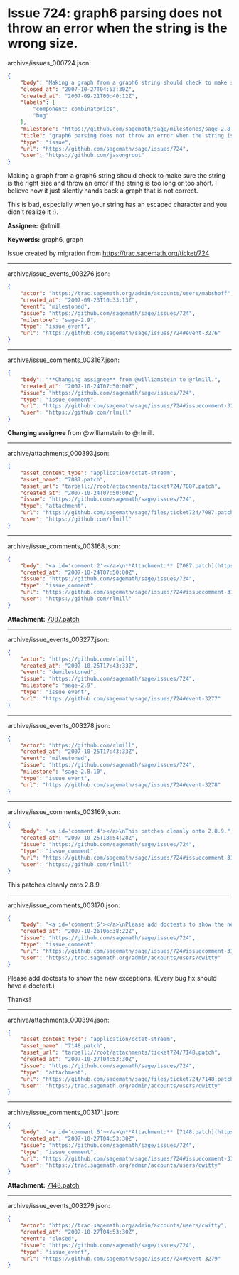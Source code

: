 # Issue 724: graph6 parsing does not throw an error when the string is the wrong size.

archive/issues_000724.json:
```json
{
    "body": "Making a graph from a graph6 string should check to make sure the string is the right size and throw an error if the string is too long or too short.  I believe now it just silently hands back a graph that is not correct.\n\nThis is bad, especially when your string has an escaped character and you didn't realize it :).\n\n**Assignee:** @rlmill\n\n**Keywords:** graph6, graph\n\nIssue created by migration from https://trac.sagemath.org/ticket/724\n\n",
    "closed_at": "2007-10-27T04:53:30Z",
    "created_at": "2007-09-21T00:40:12Z",
    "labels": [
        "component: combinatorics",
        "bug"
    ],
    "milestone": "https://github.com/sagemath/sage/milestones/sage-2.8.10",
    "title": "graph6 parsing does not throw an error when the string is the wrong size.",
    "type": "issue",
    "url": "https://github.com/sagemath/sage/issues/724",
    "user": "https://github.com/jasongrout"
}
```
Making a graph from a graph6 string should check to make sure the string is the right size and throw an error if the string is too long or too short.  I believe now it just silently hands back a graph that is not correct.

This is bad, especially when your string has an escaped character and you didn't realize it :).

**Assignee:** @rlmill

**Keywords:** graph6, graph

Issue created by migration from https://trac.sagemath.org/ticket/724





---

archive/issue_events_003276.json:
```json
{
    "actor": "https://trac.sagemath.org/admin/accounts/users/mabshoff",
    "created_at": "2007-09-23T10:33:13Z",
    "event": "milestoned",
    "issue": "https://github.com/sagemath/sage/issues/724",
    "milestone": "sage-2.9",
    "type": "issue_event",
    "url": "https://github.com/sagemath/sage/issues/724#event-3276"
}
```



---

archive/issue_comments_003167.json:
```json
{
    "body": "**Changing assignee** from @williamstein to @rlmill.",
    "created_at": "2007-10-24T07:50:00Z",
    "issue": "https://github.com/sagemath/sage/issues/724",
    "type": "issue_comment",
    "url": "https://github.com/sagemath/sage/issues/724#issuecomment-3167",
    "user": "https://github.com/rlmill"
}
```

**Changing assignee** from @williamstein to @rlmill.



---

archive/attachments_000393.json:
```json
{
    "asset_content_type": "application/octet-stream",
    "asset_name": "7087.patch",
    "asset_url": "tarball://root/attachments/ticket724/7087.patch",
    "created_at": "2007-10-24T07:50:00Z",
    "issue": "https://github.com/sagemath/sage/issues/724",
    "type": "attachment",
    "url": "https://github.com/sagemath/sage/files/ticket724/7087.patch",
    "user": "https://github.com/rlmill"
}
```



---

archive/issue_comments_003168.json:
```json
{
    "body": "<a id='comment:2'></a>\n**Attachment:** [7087.patch](https://github.com/sagemath/sage/files/ticket724/7087.patch)",
    "created_at": "2007-10-24T07:50:00Z",
    "issue": "https://github.com/sagemath/sage/issues/724",
    "type": "issue_comment",
    "url": "https://github.com/sagemath/sage/issues/724#issuecomment-3168",
    "user": "https://github.com/rlmill"
}
```

<a id='comment:2'></a>
**Attachment:** [7087.patch](https://github.com/sagemath/sage/files/ticket724/7087.patch)



---

archive/issue_events_003277.json:
```json
{
    "actor": "https://github.com/rlmill",
    "created_at": "2007-10-25T17:43:33Z",
    "event": "demilestoned",
    "issue": "https://github.com/sagemath/sage/issues/724",
    "milestone": "sage-2.9",
    "type": "issue_event",
    "url": "https://github.com/sagemath/sage/issues/724#event-3277"
}
```



---

archive/issue_events_003278.json:
```json
{
    "actor": "https://github.com/rlmill",
    "created_at": "2007-10-25T17:43:33Z",
    "event": "milestoned",
    "issue": "https://github.com/sagemath/sage/issues/724",
    "milestone": "sage-2.8.10",
    "type": "issue_event",
    "url": "https://github.com/sagemath/sage/issues/724#event-3278"
}
```



---

archive/issue_comments_003169.json:
```json
{
    "body": "<a id='comment:4'></a>\nThis patches cleanly onto 2.8.9.",
    "created_at": "2007-10-25T18:54:28Z",
    "issue": "https://github.com/sagemath/sage/issues/724",
    "type": "issue_comment",
    "url": "https://github.com/sagemath/sage/issues/724#issuecomment-3169",
    "user": "https://github.com/rlmill"
}
```

<a id='comment:4'></a>
This patches cleanly onto 2.8.9.



---

archive/issue_comments_003170.json:
```json
{
    "body": "<a id='comment:5'></a>\nPlease add doctests to show the new exceptions.  (Every bug fix should have a doctest.)\n\nThanks!",
    "created_at": "2007-10-26T06:38:22Z",
    "issue": "https://github.com/sagemath/sage/issues/724",
    "type": "issue_comment",
    "url": "https://github.com/sagemath/sage/issues/724#issuecomment-3170",
    "user": "https://trac.sagemath.org/admin/accounts/users/cwitty"
}
```

<a id='comment:5'></a>
Please add doctests to show the new exceptions.  (Every bug fix should have a doctest.)

Thanks!



---

archive/attachments_000394.json:
```json
{
    "asset_content_type": "application/octet-stream",
    "asset_name": "7148.patch",
    "asset_url": "tarball://root/attachments/ticket724/7148.patch",
    "created_at": "2007-10-27T04:53:30Z",
    "issue": "https://github.com/sagemath/sage/issues/724",
    "type": "attachment",
    "url": "https://github.com/sagemath/sage/files/ticket724/7148.patch",
    "user": "https://trac.sagemath.org/admin/accounts/users/cwitty"
}
```



---

archive/issue_comments_003171.json:
```json
{
    "body": "<a id='comment:6'></a>\n**Attachment:** [7148.patch](https://github.com/sagemath/sage/files/ticket724/7148.patch)",
    "created_at": "2007-10-27T04:53:30Z",
    "issue": "https://github.com/sagemath/sage/issues/724",
    "type": "issue_comment",
    "url": "https://github.com/sagemath/sage/issues/724#issuecomment-3171",
    "user": "https://trac.sagemath.org/admin/accounts/users/cwitty"
}
```

<a id='comment:6'></a>
**Attachment:** [7148.patch](https://github.com/sagemath/sage/files/ticket724/7148.patch)



---

archive/issue_events_003279.json:
```json
{
    "actor": "https://trac.sagemath.org/admin/accounts/users/cwitty",
    "created_at": "2007-10-27T04:53:30Z",
    "event": "closed",
    "issue": "https://github.com/sagemath/sage/issues/724",
    "type": "issue_event",
    "url": "https://github.com/sagemath/sage/issues/724#event-3279"
}
```
